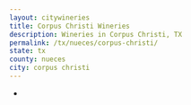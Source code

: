 ```yaml
---
layout: citywineries
title: Corpus Christi Wineries
description: Wineries in Corpus Christi, TX
permalink: /tx/nueces/corpus-christi/
state: tx
county: nueces
city: corpus christi
---
```

-
